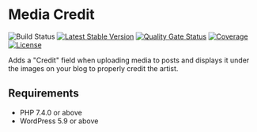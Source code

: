# Media Credit #

![Build Status](https://github.com/mundschenk-at/media-credit/actions/workflows/ci.yml/badge.svg)
[![Latest Stable Version](https://poser.pugx.org/mundschenk-at/media-credit/v/stable)](https://packagist.org/packages/mundschenk-at/media-credit)
[![Quality Gate Status](https://sonarcloud.io/api/project_badges/measure?project=mundschenk-at_media-credit&metric=alert_status)](https://sonarcloud.io/dashboard?id=mundschenk-at_media-credit)
[![Coverage](https://sonarcloud.io/api/project_badges/measure?project=mundschenk-at_media-credit&metric=coverage)](https://sonarcloud.io/dashboard?id=mundschenk-at_media-credit)
[![License](https://poser.pugx.org/mundschenk-at/media-credit/license)](https://packagist.org/packages/mundschenk-at/media-credit)

Adds a "Credit" field when uploading media to posts and displays it under the images on your blog to properly credit the artist.

## Requirements ##

*   PHP 7.4.0 or above
*   WordPress 5.9 or above
